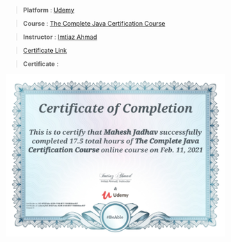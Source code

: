 
> **Platform** : [Udemy]()

> **Course** : [The Complete Java Certification Course](https://udemy.com)

> **Instructor** : [Imtiaz Ahmad]()

> <a target="_blank" href="https://udemy-certificate.s3.amazonaws.com/image/UC-6f227ebc-9239-4146-8f37-194888bbc937.jpg">Certificate Link</a>

> **Certificate** : 

<img src="./Certificates/Udemy/TheCompleteJavaCertificationCourse.jpg">
